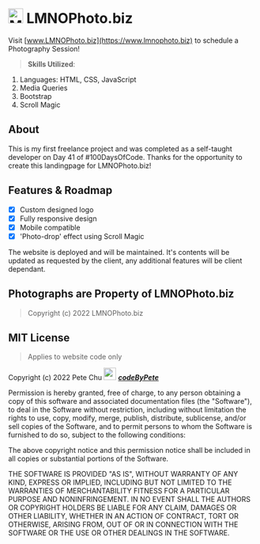 # <img src='https://www.lmnophoto.biz/pics/mermaid_camera.gif' alt='Mermaid Camera logo' width='30'> LMNOPhoto.biz

Visit [www.LMNOPhoto.biz](https://www.lmnophoto.biz) to schedule a Photography Session!

>**Skills Utilized**:
<ol>
    <li>Languages: HTML, CSS, JavaScript</li>
    <li>Media Queries</li>
    <li>Bootstrap</li>
    <li>Scroll Magic</li>
</ol>

## About
This is my first freelance project and was completed as a self-taught developer on Day 41 of #100DaysOfCode. Thanks for the opportunity to create this landingpage for LMNOPhoto.biz!

## Features & Roadmap
- [x] Custom designed logo
- [x] Fully responsive design
- [x] Mobile compatible
- [x] 'Photo-drop' effect using Scroll Magic

The website is deployed and will be maintained.  It's contents will be updated as requested by the client, any additional features will be client dependant.

## Photographs are Property of LMNOPhoto.biz 

>Copyright (c) 2022 LMNOPhoto.biz 
## MIT License 
>Applies to website code only

Copyright (c) 2022 Pete Chu <img src='https://www.codebypete.com/pics/pharma2code_icon.gif' alt='codeByPete logo' width='25'> ***[codeByPete](https://www.codebypete.com/)***

Permission is hereby granted, free of charge, to any person obtaining a copy of this software and associated documentation files (the "Software"), to deal in the Software without restriction, including without limitation the rights to use, copy, modify, merge, publish, distribute, sublicense, and/or sell copies of the Software, and to permit persons to whom the Software is furnished to do so, subject to the following conditions:

The above copyright notice and this permission notice shall be included in all copies or substantial portions of the Software.

THE SOFTWARE IS PROVIDED "AS IS", WITHOUT WARRANTY OF ANY KIND, EXPRESS OR IMPLIED, INCLUDING BUT NOT LIMITED TO THE WARRANTIES OF MERCHANTABILITY FITNESS FOR A PARTICULAR PURPOSE AND NONINFRINGEMENT. IN NO EVENT SHALL THE AUTHORS OR COPYRIGHT HOLDERS BE LIABLE FOR ANY CLAIM, DAMAGES OR OTHER LIABILITY, WHETHER IN AN ACTION OF CONTRACT, TORT OR OTHERWISE, ARISING FROM, OUT OF OR IN CONNECTION WITH THE SOFTWARE OR THE USE OR OTHER DEALINGS IN THE SOFTWARE.
